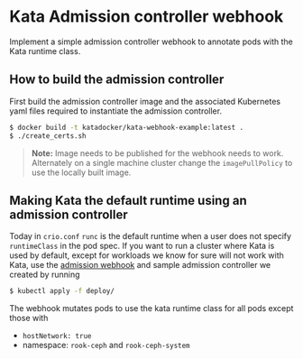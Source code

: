 # Kata Admission controller webhook

Implement a simple admission controller webhook to annotate pods with the 
Kata runtime class.

## How to build the admission controller

First build the admission controller image and the associated
Kubernetes yaml files required to instantiate the admission
controller.

```bash
$ docker build -t katadocker/kata-webhook-example:latest .
$ ./create_certs.sh
```

> **Note:**
> Image needs to be published for the webhook needs to work. Alternately
> on a single machine cluster change the `imagePullPolicy` to use the locally
> built image.

## Making Kata the default runtime using an admission controller

Today in `crio.conf` `runc` is the default runtime when a user does not specify
`runtimeClass` in the pod spec. If you want to run a cluster where Kata is used
by default, except for workloads we know for sure will not work with Kata, use
the [admission webhook](https://kubernetes.io/docs/reference/access-authn-authz/extensible-admission-controllers/#admission-webhooks)
and sample admission controller we created by running

```bash
$ kubectl apply -f deploy/
```

The webhook mutates pods to use the kata runtime class for all pods except
those with 

* `hostNetwork: true` 
* namespace: `rook-ceph` and `rook-ceph-system`

